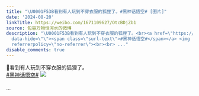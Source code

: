 ```yaml
---
title: "\U0001F53B看到有人玩到不穿衣服的狐狸了。#黑神话悟空# [图片]"
date: '2024-08-20'
linkTitle: https://weibo.com/1671109627/OtcBDjZb1
source: 包容万物恒河水的微博
description: "\U0001F53B看到有人玩到不穿衣服的狐狸了。<br><a href=\"https://m.weibo.cn/search?containerid=231522type%3D1%26t%3D10%26q%3D%23%E9%BB%91%E7%A5%9E%E8%AF%9D%E6%82%9F%E7%A9%BA%23&amp;extparam=%23%E9%BB%91%E7%A5%9E%E8%AF%9D%E6%82%9F%E7%A9%BA%23\"
  data-hide=\"\"><span class=\"surl-text\">#黑神话悟空#</span></a> <img style=\"\" src=\"https://tvax2.sinaimg.cn/large/639b1bfbly1hsuslazsgnj20oa0j0tid.jpg\"
  referrerpolicy=\"no-referrer\"><br><br> ..."
disable_comments: true
---
```

🔻看到有人玩到不穿衣服的狐狸了。<br><a href="https://m.weibo.cn/search?containerid=231522type%3D1%26t%3D10%26q%3D%23%E9%BB%91%E7%A5%9E%E8%AF%9D%E6%82%9F%E7%A9%BA%23&amp;extparam=%23%E9%BB%91%E7%A5%9E%E8%AF%9D%E6%82%9F%E7%A9%BA%23" data-hide=""><span class="surl-text">#黑神话悟空#</span></a> <img style="" src="https://tvax2.sinaimg.cn/large/639b1bfbly1hsuslazsgnj20oa0j0tid.jpg" referrerpolicy="no-referrer"><br><br> ...